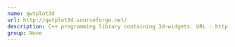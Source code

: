 ```yaml
---
name: qwtplot3d
url: http://qwtplot3d.sourceforge.net/
description: C++ programming library containing 3d-widgets. URL : http://qwtplot3d.sourceforge.net/ Groups : None
group: None
---
```

